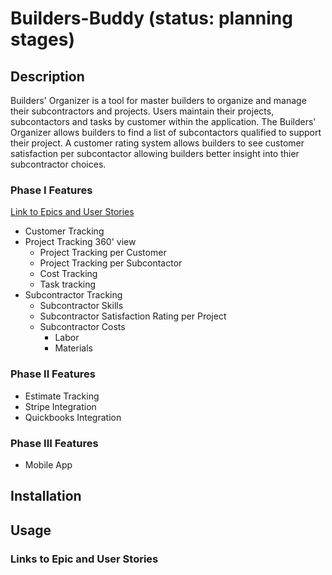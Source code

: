 # Builders-Buddy (status: planning stages)

## Description
Builders' Organizer is a tool for master builders to organize and manage their subcontractors and projects. Users maintain their projects, subcontactors and tasks by customer within the application. The Builders' Organizer allows builders to find a list of subcontactors qualified to support their project.  A customer rating system allows builders to see customer satisfaction per subcontactor allowing builders better insight into thier subcontractor choices.

### Phase I Features 
[Link to Epics and User Stories](https://moebirdie.github.io/Builders-Organizer/Pages/Index.html)

- Customer Tracking
- Project Tracking 360' view
    - Project Tracking per Customer
    - Project Tracking per Subcontactor
    - Cost Tracking
    - Task tracking
- Subcontractor Tracking
    - Subcontractor Skills
    - Subcontractor Satisfaction Rating per Project
    - Subcontractor Costs
      - Labor
      - Materials
    
### Phase II Features
- Estimate Tracking
- Stripe Integration
- Quickbooks Integration

### Phase III Features
- Mobile App


## Installation

## Usage

### Links to Epic and User Stories

